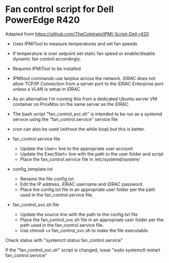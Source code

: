 # Fan control script for Dell PowerEdge R420

Adapted from https://github.com/TheColetrain/IPMI-Script-Dell-r420
- Uses IPMITool to measure temperatures and set fan speeds
- If temperature is over setpoint set static fan speed or enable/disable dynamic fan control accordingly.
- Requires IPMITool to be installed
- IPMItool commands use lanplus across the network. iDRAC does not allow TCP/IP Connection from a server port to the iDRAC Enterprise port unless a VLAN is setup in iDRAC
- As an alternative I'm running this from a dedicated Ubuntu server VM container on ProxMox on the same server as the iDRAC.
  
- The bash script "fan_control_svc.sh" is intended to be run as a systemd service using the "fan_control.service" service file
- cron can also be used (without the while loop) but this is better.
  
- fan_control.service file
    - Update the User= line to the appropriate user account
    - Update the ExecStart= line with the path to the user folder and script
    - Place the fan_control.service file in /etc/systemd/system/
      
 - config_template.txt
    - Rename the file config.txt
    - Edit the IP address, iDRAC username and iDRAC password.
    - Place the config.txt file in an appropriate user folder per the path used in the fan_control.service file.
    
- fan_control_svc.sh file
    - Update the source line with the path to the config.txt file
    - Place the fan_control_svc.sh file in an appropriate user folder per the path used in the fan_control.service file.
    - Use chmod +x fan_control_svc.sh to make the file executable.
  
Check status with "systemctl status fan_control.service"  
  
If the "fan_control_svc.sh" script is changed, issue "sudo systemctl restart fan_control.service"